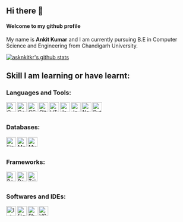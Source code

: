 <h2 align="left">Hi there 👋</h2>
<h4 align="left">Welcome to my github profile</h4>

<p align="left">My name is <strong>Ankit Kumar</strong> and I am currently pursuing B.E in Computer Science and Engineering from Chandigarh University.</p>

[![asknkitkr's github stats](https://github-readme-stats.vercel.app/api?username=asknkitkr&theme=dark&show_icons=true)](https://github.com/asknkitkr)

## Skill I am learning or have learnt:
### Languages and Tools:

<img align="left" alt="C" width="26px" src="https://raw.githubusercontent.com/asknkitkr/icon-set/553e000769aceef8fc55dbfdbdd651660919636c/svg/x36/C.svg" />
<img align="left" alt="C++" width="26px" src="https://raw.githubusercontent.com/asknkitkr/icon-set/553e000769aceef8fc55dbfdbdd651660919636c/svg/x36/C++.svg" />
<img align="left" alt="CSS" width="26px" src="https://raw.githubusercontent.com/asknkitkr/icon-set/553e000769aceef8fc55dbfdbdd651660919636c/svg/x36/CSS.svg"/>
<img align="left" alt="Git" width="26px" src="https://raw.githubusercontent.com/asknkitkr/icon-set/553e000769aceef8fc55dbfdbdd651660919636c/svg/x36/Git.svg"/>
<img align="left" alt="HTML" width="26px" src="https://raw.githubusercontent.com/asknkitkr/icon-set/553e000769aceef8fc55dbfdbdd651660919636c/svg/x36/HTML.svg"/>
<img align="left" alt="Java" width="26px" src="https://raw.githubusercontent.com/asknkitkr/icon-set/553e000769aceef8fc55dbfdbdd651660919636c/svg/x36/Java.svg" />
<img align="left" alt="Javascript" width="26px" src="https://raw.githubusercontent.com/asknkitkr/icon-set/553e000769aceef8fc55dbfdbdd651660919636c/svg/x36/Javascript.svg" />
<img align="left" alt="NodeJS" width="26px" src="https://raw.githubusercontent.com/asknkitkr/icon-set/553e000769aceef8fc55dbfdbdd651660919636c/svg/x36/NodeJS.svg" />
<img align="left" alt="Python" width="26px" src="https://raw.githubusercontent.com/asknkitkr/icon-set/553e000769aceef8fc55dbfdbdd651660919636c/svg/x36/Python.svg"/>
<br />
<br />

### Databases:

<img align="left" alt="Firebase" height="26px" src="https://raw.githubusercontent.com/asknkitkr/icon-set/553e000769aceef8fc55dbfdbdd651660919636c/svg/x36/Firebase.svg" />
<img align="left" alt="MongoDB" height="26px" src="https://raw.githubusercontent.com/asknkitkr/icon-set/553e000769aceef8fc55dbfdbdd651660919636c/svg/x36/MongoDB.svg" />
<img align="left" alt="MySQL" width="26px" src="https://raw.githubusercontent.com/asknkitkr/icon-set/553e000769aceef8fc55dbfdbdd651660919636c/svg/x36/MySQL.svg"/>
<br />
<br />

### Frameworks:

<img align="left" alt="Bootstrap" height="26px" src="https://raw.githubusercontent.com/asknkitkr/icon-set/553e000769aceef8fc55dbfdbdd651660919636c/svg/x36/Bootstrap.svg" />
<img align="left" alt="React" height="26px" src="https://raw.githubusercontent.com/asknkitkr/icon-set/553e000769aceef8fc55dbfdbdd651660919636c/svg/x36/React.svg" />
<img align="left" alt="Tailwind" width="26px" src="https://raw.githubusercontent.com/asknkitkr/icon-set/553e000769aceef8fc55dbfdbdd651660919636c/svg/x36/TailwindCSS.svg"/>
<br />
<br />

### Softwares and IDEs:

<img align="left" alt="IntelliJ" height="26px" src="https://raw.githubusercontent.com/asknkitkr/icon-set/553e000769aceef8fc55dbfdbdd651660919636c/svg/x36/IntelliJ.svg" />
<img align="left" alt="Figma" height="26px" src="https://raw.githubusercontent.com/asknkitkr/icon-set/553e000769aceef8fc55dbfdbdd651660919636c/svg/x36/Figma.svg" />
<img align="left" alt="Photoshop" width="26px" src="https://raw.githubusercontent.com/asknkitkr/icon-set/553e000769aceef8fc55dbfdbdd651660919636c/svg/x36/Photoshop.svg"/>
<img align="left" alt="VSCode" width="26px" src="https://raw.githubusercontent.com/asknkitkr/icon-set/553e000769aceef8fc55dbfdbdd651660919636c/svg/x36/VSCode.svg"/>
<br />
<br />

